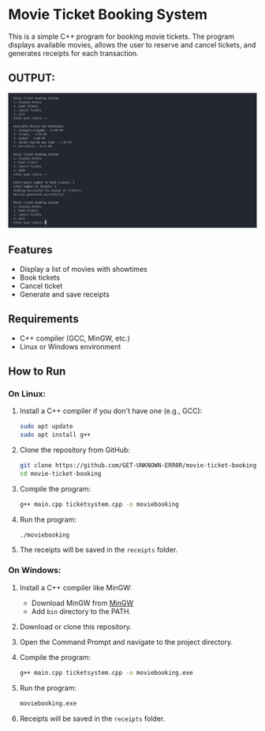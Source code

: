 # Movie Ticket Booking System

This is a simple C++ program for booking movie tickets. The program displays available movies, allows the user to reserve and cancel tickets, and generates receipts for each transaction.

## OUTPUT:
![output](movie.png)

## Features
- Display a list of movies with showtimes
- Book tickets
- Cancel ticket 
- Generate and save receipts

## Requirements
- C++ compiler (GCC, MinGW, etc.)
- Linux or Windows environment

## How to Run

### On Linux:
1. Install a C++ compiler if you don't have one (e.g., GCC):
    ```bash
    sudo apt update
    sudo apt install g++
    ```

2. Clone the repository from GitHub:

    ```bash
    git clone https://github.com/GET-UNKNOWN-ERR0R/movie-ticket-booking.git
    cd movie-ticket-booking
    ```

3. Compile the program:
    ```bash
    g++ main.cpp ticketsystem.cpp -o moviebooking
    ```

4. Run the program:
    ```bash
    ./moviebooking
    ```

5. The receipts will be saved in the `receipts` folder.

### On Windows:
1. Install a C++ compiler like MinGW:
    - Download MinGW from [MinGW](https://osdn.net/projects/mingw/releases/)
    - Add `bin` directory to the PATH.

2. Download or clone this repository.

3. Open the Command Prompt and navigate to the project directory.

4. Compile the program:
    ```bash
    g++ main.cpp ticketsystem.cpp -o moviebooking.exe
    ```

5. Run the program:
    ```bash
    moviebooking.exe
    ```

6. Receipts will be saved in the `receipts` folder.
